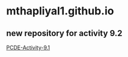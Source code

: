 # mthapliyal1.github.io
## new repository for activity 9.2
<a href="https://mthapliyal1.github.io/PCDE-Activity-9.1/">PCDE-Activity-9.1</a>
